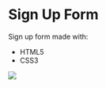 # Sign Up Form
Sign up form made with:
* HTML5 
* CSS3 


<img src="https://i.pinimg.com/originals/bb/db/5e/bbdb5eeb790367c336430d51ca91321c.gif">


